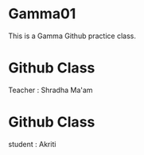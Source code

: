# Gamma01
This is a Gamma Github practice class.

# Github Class
Teacher : Shradha Ma'am 

# Github Class 
student : Akriti
